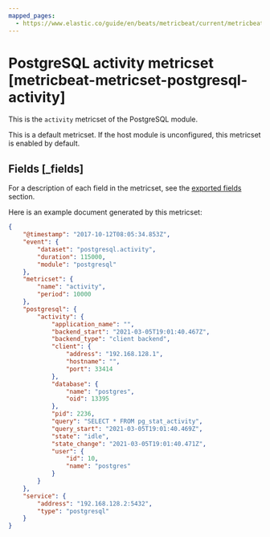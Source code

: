 ```yaml
---
mapped_pages:
  - https://www.elastic.co/guide/en/beats/metricbeat/current/metricbeat-metricset-postgresql-activity.html
---
```


<!-- This file is generated! See scripts/docs_collector.py -->

# PostgreSQL activity metricset [metricbeat-metricset-postgresql-activity]

This is the `activity` metricset of the PostgreSQL module.

This is a default metricset. If the host module is unconfigured, this metricset is enabled by default.

## Fields [_fields]

For a description of each field in the metricset, see the [exported fields](/reference/metricbeat/exported-fields-postgresql.md) section.

Here is an example document generated by this metricset:

```json
{
    "@timestamp": "2017-10-12T08:05:34.853Z",
    "event": {
        "dataset": "postgresql.activity",
        "duration": 115000,
        "module": "postgresql"
    },
    "metricset": {
        "name": "activity",
        "period": 10000
    },
    "postgresql": {
        "activity": {
            "application_name": "",
            "backend_start": "2021-03-05T19:01:40.467Z",
            "backend_type": "client backend",
            "client": {
                "address": "192.168.128.1",
                "hostname": "",
                "port": 33414
            },
            "database": {
                "name": "postgres",
                "oid": 13395
            },
            "pid": 2236,
            "query": "SELECT * FROM pg_stat_activity",
            "query_start": "2021-03-05T19:01:40.469Z",
            "state": "idle",
            "state_change": "2021-03-05T19:01:40.471Z",
            "user": {
                "id": 10,
                "name": "postgres"
            }
        }
    },
    "service": {
        "address": "192.168.128.2:5432",
        "type": "postgresql"
    }
}
```
